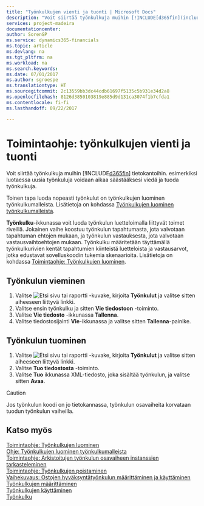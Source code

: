 ```yaml
---
title: "Työnkulkujen vienti ja tuonti | Microsoft Docs"
description: "Voit siirtää työnkulkuja muihin [!INCLUDE[d365fin](includes/d365fin_md.md)]in tietokantoihin. Esimerkiksi uusia työnkuluja luotaessa työnkulkujen vienti ja tuonti säästää aikaa."
services: project-madeira
documentationcenter: 
author: SorenGP
ms.service: dynamics365-financials
ms.topic: article
ms.devlang: na
ms.tgt_pltfrm: na
ms.workload: na
ms.search.keywords: 
ms.date: 07/01/2017
ms.author: sgroespe
ms.translationtype: HT
ms.sourcegitcommit: 2c13559bb3dc44cdb61697f5135c5b931e34d2a8
ms.openlocfilehash: 8126d3850103819e885d9d131ca3074f1b7cfda1
ms.contentlocale: fi-fi
ms.lasthandoff: 09/22/2017

---
```

# <a name="how-to-export-and-import-workflows"></a>Toimintaohje: työnkulkujen vienti ja tuonti
Voit siirtää työnkulkuja muihin [!INCLUDE[d365fin](includes/d365fin_md.md)] tietokantoihin. esimerkiksi luotaessa uusia työnkuluja voidaan aikaa säästääksesi viedä ja tuoda työnkulkuja.  

 Toinen tapa luoda nopeasti työnkulut on työnkulkujen luominen työnkulkumalleista. Lisätietoja on kohdassa [Työnkulkujen luominen työnkulkumalleista](across-how-to-create-workflows-from-workflow-templates.md).  

 **Työnkulku**-ikkunassa voit luoda työnkulun luetteloimalla liittyvät toimet riveillä. Jokainen vaihe koostuu työnkulun tapahtumasta, jota valvotaan tapahtuman ehtojen mukaan, ja työnkulun vastauksesta, jota valvotaan vastausvaihtoehtojen mukaan. Työnkulku määritetään täyttämällä työnkulkurivien kentät tapahtumien kiinteistä luetteloista ja vastausarvot, jotka edustavat sovelluskoodin tukemia skenaarioita. Lisätietoja on kohdassa [Toimintaohje: Työnkulkujen luominen](across-how-to-create-workflows.md).  

## <a name="to-export-a-workflow"></a>Työnkulun vieminen  
1.  Valitse ![Etsi sivu tai raportti](media/ui-search/search_small.png "Etsi sivu tai raportti -kuvake") -kuvake, kirjoita **Työnkulut** ja valitse sitten aiheeseen liittyvä linkki.  
2.  Valitse ensin työnkulku ja sitten **Vie tiedostoon** -toiminto.  
3.  Valitse **Vie tiedosto** -ikkunassa **Tallenna**.  
4.  Valitse tiedostosijainti **Vie**-ikkunassa ja valitse sitten **Tallenna**-painike.  

## <a name="to-import-a-workflow"></a>Työnkulun tuominen  
1.  Valitse ![Etsi sivu tai raportti](media/ui-search/search_small.png "Etsi sivu tai raportti -kuvake") -kuvake, kirjoita **Työnkulut** ja valitse sitten aiheeseen liittyvä linkki.  
2.  Valitse **Tuo tiedostosta** -toiminto.  
3.  Valitse **Tuo** ikkunassa XML-tiedosto, joka sisältää työnkulun, ja valitse sitten **Avaa**.  

> [!CAUTION]  
>  Jos työnkulun koodi on jo tietokannassa, työnkulun osavaiheita korvataan tuodun työnkulun vaiheilla.  

## <a name="see-also"></a>Katso myös  
 [Toimintaohje: Työnkulkujen luominen](across-how-to-create-workflows.md)   
 [Ohje: Työnkulkujen luominen työnkulkumalleista](across-how-to-create-workflows-from-workflow-templates.md)   
 [Toimintaohje: Arkistoitujen työnkulun osavaiheen instanssien tarkasteleminen](across-how-to-view-archived-workflow-step-instances.md)   
 [Toimintaohje: Työnkulkujen poistaminen](across-how-to-delete-workflows.md)   
 [Vaihekuvaus: Ostojen hyväksyntätyönkulun määrittäminen ja käyttäminen](walkthrough-setting-up-and-using-a-purchase-approval-workflow.md)   
 [Työnkulkujen määrittäminen](across-set-up-workflows.md)   
 [Työnkulkujen käyttäminen](across-use-workflows.md)   
 [Työnkulku](across-workflow.md)   

